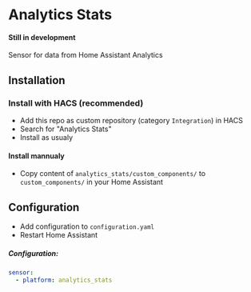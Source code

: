 # Analytics Stats


#### Still in development

Sensor for data from Home Assistant Analytics

## Installation

### Install with HACS (recommended)

- Add this repo as custom repository (category `Integration`) in HACS
- Search for "Analytics Stats"
- Install as usualy

#### Install mannualy

- Copy content of `analytics_stats/custom_components/` to `custom_components/` in your Home Assistant

## Configuration

- Add configuration to `configuration.yaml`
- Restart Home Assistant

##### Configuration:
```yaml
sensor:
  - platform: analytics_stats
```

